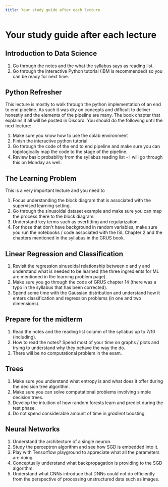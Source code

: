 ```yaml
---
title: Your study guide after each lecture
---
```


#  Your study guide after each lecture

## Introduction to Data Science

1. Go through the notes and the what the syllabus says as reading list. 
2. Go through the interactive Python tutorial (IBM is recommended) so you can be ready for next time. 

## Python Refresher

This lecture is mostly to walk through the python implementation of an end to end pipeline. As such it was dry on concepts and difficult to deliver honestly and the elements of the pipeline are many. The book chapter that explains it all will be posted in Discord. You should do the following until the next lecture:

1. Make sure you know how to use the colab environment 
2. Finish the interactive python tutorial
3. Go through the code of the end to end pipeline and make sure you can topologically map the code to the stage of the pipeline. 
4. Review basic probability from the syllabus reading list - I will go through this on Monday as well. 


## The Learning Problem 

This is a very important lecture and you need to 

1. Focus understanding the block diagram that is associated with the supervised learning setting. 
2. Go through the sinusoidal dataset example and make sure you can map the process there to the block diagram. 
3. Understand key terms such as overfitting and regularization. 
4. For those that don't have background in random variables, make sure you run the notebooks / code associated with the ISL Chapter 2 and the chapters mentioned in the syllabus in the GRUS book. 

## Linear Regression and Classification

1. Revisit the regression sinusoidal relationship between x and y and understand what is needed to be learned (the three ingredients for ML are mentioned in the learning problem page). 
2. Make sure you go through the code of GRUS chapter 14 (there was a typo in the syllabus that has been corrected).
3. Spend some time with the Gaussian distribution  and understand how it enters classification and regression problems (in one and two dimensions).

##  Prepare for the midterm

1. Read the notes and the reading list column of the syllabus up to 7/10 (including). 
2. How to read the notes? Spend most of your time on graphs / plots and trying to understand why they behave the way the do.
3. There will be no computational problem in the exam. 

## Trees

1. Make sure you understand what entropy is and what does it offer during the decision tree algorithm.
2. Make sure you can solve computational problems involving simple decision trees.
3. Develop the intuition of how random forests learn and predict during the test phase. 
4. Do not spend considerable amount of time in *gradient* boosting 

## Neural Networks

1. Understand the architecture of a single neuron. 
2. Study the perceptron algorithm and see how SGD is embedded into it. 
3. Play with Tensorflow playground to appreciate what all the parameters are doing. 
4. Conceptually understand what backpropagation is providing to the SGD algorithm.
5. Understand what  CNNs introduce that DNNs could not do efficiently from the perspective of processing unstructured data such as images. 
